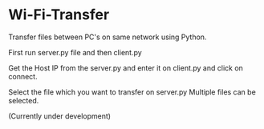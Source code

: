 # Wi-Fi-Transfer
Transfer files between PC's on same network using Python.

First run server.py file and then client.py

Get the Host IP from the server.py and enter it on client.py and click on connect.

Select the file which you want to transfer on server.py
Multiple files can be selected.

(Currently under development)
